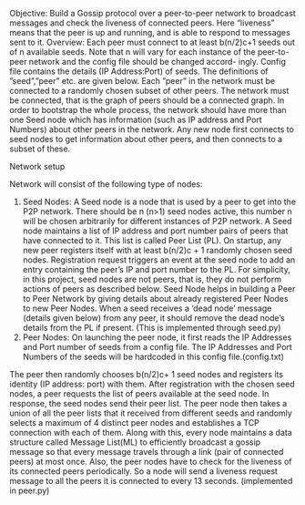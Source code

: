 Objective: Build a Gossip protocol over a peer-to-peer network to broadcast messages and check
the liveness of connected peers. Here “liveness” means that the peer is up and running, and is able
to respond to messages sent to it.
Overview: Each peer must connect to at least b(n/2)c+1 seeds out of n available seeds. Note that
n will vary for each instance of the peer-to-peer network and the config file should be changed accord-
ingly. Config file contains the details (IP Address:Port) of seeds. The definitions of ”seed”,”peer”
etc. are given below. Each ”peer” in the network must be connected to a randomly chosen subset
of other peers. The network must be connected, that is the graph of peers should be a connected
graph. In order to bootstrap the whole process, the network should have more than one Seed node
which has information (such as IP address and Port Numbers) about other peers in the network.
Any new node first connects to seed nodes to get information about other peers, and then connects
to a subset of these.

Network setup

Network will consist of the following type of nodes:
1. Seed Nodes: A Seed node is a node that is used by a peer to get into the P2P network. There
should be n (n>1) seed nodes active, this number n will be chosen arbitrarily for different
instances of P2P network. A Seed node maintains a list of IP address and port number pairs
of peers that have connected to it. This list is called Peer List (PL). On startup, any new peer
registers itself with at least b(n/2)c + 1 randomly chosen seed nodes. Registration request
triggers an event at the seed node to add an entry containing the peer’s IP and port number
to the PL. For simplicity, in this project, seed nodes are not peers, that is, they do not perform
actions of peers as described below. Seed Node helps in building a Peer to Peer Network by
giving details about already registered Peer Nodes to new Peer Nodes.
When a seed receives a ‘dead node’ message (details given below) from any peer, it should
remove the dead node’s details from the PL if present.
(This is implemented through seed.py)
3. Peer Nodes: On launching the peer node, it first reads the IP Addresses and Port number of
seeds from a config file. The IP Addresses and Port Numbers of the seeds will be hardcoded
in this config file.(config.txt)

The peer then randomly chooses b(n/2)c+ 1 seed nodes and registers its identity (IP address:
port) with them. After registration with the chosen seed nodes, a peer requests the list of
peers available at the seed node. In response, the seed nodes send their peer list. The peer
node then takes a union of all the peer lists that it received from different seeds and randomly
selects a maximum of 4 distinct peer nodes and establishes a TCP connection with each of
them.
Along with this, every node maintains a data structure called Message List(ML) to efficiently
broadcast a gossip message so that every message travels through a link (pair of connected
peers) at most once.
Also, the peer nodes have to check for the liveness of its connected peers periodically. So a
node will send a liveness request message to all the peers it is connected to every 13 seconds.
(implemented in peer.py)
